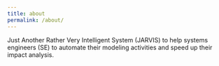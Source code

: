 ```yaml
---
title: about
permalink: /about/
---
```


Just Another Rather Very Intelligent System (JARVIS) to help systems engineers (SE) to automate their modeling activities and speed up their impact analysis.
